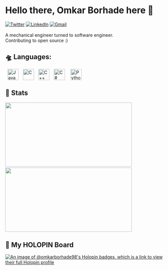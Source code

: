 # Hello there, Omkar Borhade here 👋

[![Twitter](https://img.shields.io/badge/-Omkar_Borhade98-black?style=flat-square&logo=twitter&logoColor=white&link=https://twitter.com/Omkar_Borhade98)](https://twitter.com/Omkar_Borhade98)
[![LinkedIn](https://img.shields.io/badge/-Omkar%20Borhade-blue?style=flat-square&logo=Linkedin&logoColor=white&link=https://www.linkedin.com/in/omkar-borhade-52777b131/)](https://www.linkedin.com/in/omkar-borhade-52777b131/)
[![Gmail](https://img.shields.io/badge/-omkarborhade121@gmail.com-c14438?style=flat-square&logo=Gmail&logoColor=white&link=mailto:omkarborhade121@gmail.com)](mailto:omkarborhade121@gmail.com)</br>
</br>
A mechanical engineer turned to software engineer.
</br>
Contributing to open source :)
</br>

## 🛸 Languages:
<div>
<img align="left" alt="Java" width="35px" hspace ="7" src="https://cdn-icons-png.flaticon.com/512/226/226777.png" />
<img align="left" alt="C" width="35px" hspace ="7" src="https://upload.wikimedia.org/wikipedia/commons/thumb/1/18/C_Programming_Language.svg/695px-C_Programming_Language.svg.png" />
<img align="left" alt="C++" width="35px" hspace ="7" src="https://upload.wikimedia.org/wikipedia/commons/thumb/1/18/ISO_C%2B%2B_Logo.svg/1822px-ISO_C%2B%2B_Logo.svg.png" />
<img align="left" alt="C#" width="35px" hspace ="7" src="https://upload.wikimedia.org/wikipedia/commons/thumb/b/bd/Logo_C_sharp.svg/1200px-Logo_C_sharp.svg.png" />
<img align="left" alt="Python" width="35px" hspace ="11" src="https://upload.wikimedia.org/wikipedia/commons/thumb/c/c3/Python-logo-notext.svg/1200px-Python-logo-notext.svg.png" />
</div>
</br>
</br>

## 💯 Stats
<p float="left">
  <img width="401" height="203" src="https://github-readme-stats.vercel.app/api?username=omkarborhade98&show_icons=true&theme=dark" />
  &nbsp;&nbsp;&nbsp;&nbsp;&nbsp;
  <img width="401" height="203" src="https://github-readme-streak-stats.herokuapp.com/?user=omkarborhade98&theme=dark" />
 </p>

## 🎨 My HOLOPIN Board 
[![An image of @omkarborhade98's Holopin badges, which is a link to view their full Holopin profile](https://holopin.me/omkarborhade98)](https://holopin.io/@omkarborhade98)
  
